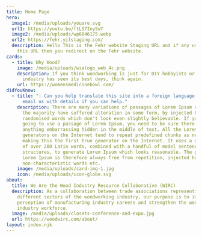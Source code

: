 ```yaml
---
title: Home Page
hero:
  image1: /media/uploads/youare.svg
  url1: https://youtu.be/ftLS7Iny5wY
  image2: /media/uploads/wp6846175.webp
  url2: https://fehr.yilstaging.com/
  description: Hello This is the Fehr website Staging URL and if any user click on
    this URL then you redirect on the Fehr website.
cards:
  - title: Why Wood?
    image: /media/uploads/wialogo_web_4c.png
    description: If you think woodworking is just for DIY hobbyists or that the wood
      industry has seen its best days, think again.
    url: https://womensmedicinebowl.com/
didYouKnow:
  - title: ": Can you help translate this site into a foreign language ? Please
      email us with details if you can help."
    description: There are many variations of passages of Lorem Ipsum available, but
      the majority have suffered alteration in some form, by injected humour, or
      randomised words which don't look even slightly believable. If you are
      going to use a passage of Lorem Ipsum, you need to be sure there isn't
      anything embarrassing hidden in the middle of text. All the Lorem Ipsum
      generators on the Internet tend to repeat predefined chunks as necessary,
      making this the first true generator on the Internet. It uses a dictionary
      of over 200 Latin words, combined with a handful of model sentence
      structures, to generate Lorem Ipsum which looks reasonable. The generated
      Lorem Ipsum is therefore always free from repetition, injected humour, or
      non-characteristic words etc.
    image: /media/uploads/card-img-1.jpg
    icon: /media/uploads/icon-globe.svg
about:
  title: We Are the Wood Industry Resource Collaborative (WIRC)
  description: As a collaboration between trade associations representing
    different sectors of the woodworking industry, our purpose is to improve the
    perception of manufacturing industry careers and strengthen the wood
    industry workforce.
  image: /media/uploads/closets-conference-and-expo.jpg
  url: https://woodwirc.com/about/
layout: index.njk
---
```

